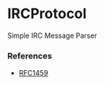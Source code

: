 # IRCProtocol

Simple IRC Message Parser

### References
* [RFC1459](https://tools.ietf.org/html/rfc1459.html)
